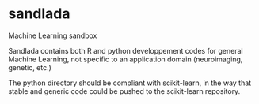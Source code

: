 sandlada
========

Machine Learning sandbox

Sandlada contains both R and python developpement codes for general Machine Learning, not specific to an application domain (neuroimaging, genetic, etc.)

The python directory should be compliant with scikit-learn, in the way that stable and generic code could be pushed to the scikit-learn repository.

